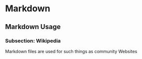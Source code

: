# Markdown

## Markdown Usage

### Subsection: Wikipedia

Markdown files are used for such things as community Websites